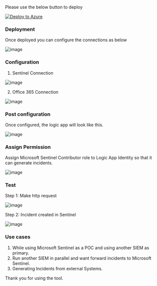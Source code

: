 



Please use the below button to deploy

[![Deploy to Azure](https://aka.ms/deploytoazurebutton)](https://portal.azure.com/#create/Microsoft.Template/uri/https%3A%2F%2Fraw.githubusercontent.com%2FAzure%2FAzure-Sentinel%2Fmaster%2FPlaybooks%2FCreate%2520Incidents%2520From%2520Http%2Fazuredeploy.json)

### Deployment

Once deployed you can configure the connections as below

![image](https://github.com/samikroy/Azure-Sentinel/assets/20562985/752dbade-ccd6-48f4-883c-10efea7e0215)


### Configuration

1. Sentinel Connection

![image](https://user-images.githubusercontent.com/20562985/196175586-0fd33803-6fd3-4429-8af4-945c8a0c8511.png)


2. Office 365 Connection

![image](https://user-images.githubusercontent.com/20562985/196175803-51712fbb-1bb4-4279-9d96-64cc24bcf63f.png)

### Post configuration

Once configured, the logic app will look like this.

![image](https://github.com/samikroy/Azure-Sentinel/assets/20562985/3c239b3e-5808-4939-897e-8a36b536c90e)


### Assign Permission

Assign Microsoft Sentinel Contributor role to Logic App Identity so that it can generate incidents.

![image](https://github.com/samikroy/Azure-Sentinel/assets/20562985/3e22ed6b-91e4-4628-9f27-6f0b73a8ffb6)


### Test

Step 1: Make http request 

![image](https://github.com/samikroy/Azure-Sentinel/assets/20562985/b1b097f0-bbc1-4ae0-a1b1-6157dbeacd2d)


Step 2: Incident created in Sentinel 

![image](https://github.com/samikroy/Azure-Sentinel/assets/20562985/5484000e-8ee4-49c3-8bf6-1e401a4b6d73)



### Use cases
1. While using Microsoft Sentinel as a POC and using another SIEM as primary.
2. Run another SIEM in parallel and want forward incidents to Microsoft Sentinel.
3. Generating Incidents from external Systems.


Thank you for using the tool.

